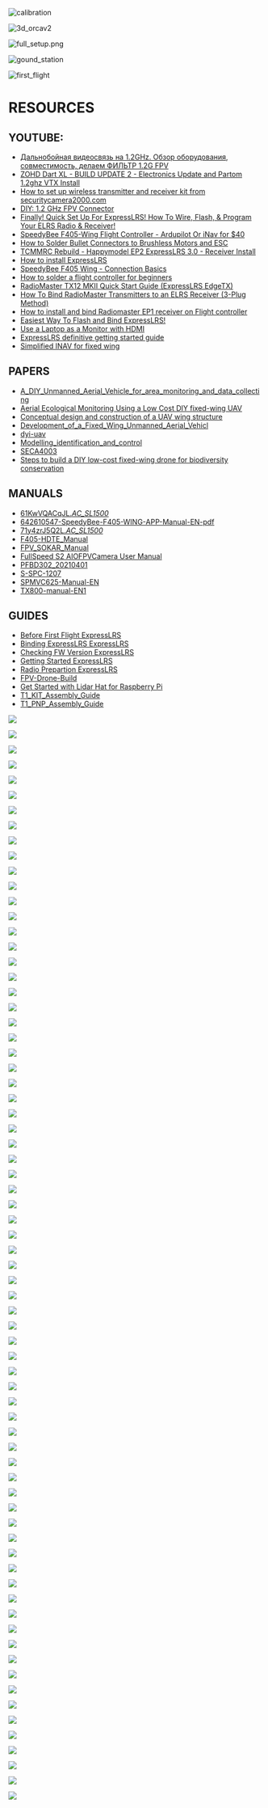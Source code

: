 
![calibration](/assets/gainesville_fixed_wing/content/calibration_new.gif)

![3d_orcav2](/assets/gainesville_fixed_wing/content/3d_orcav2.gif)

![full_setup.png](/assets/gainesville_fixed_wing/content/full_setup.png)

![gound_station](/assets/gainesville_fixed_wing/content/gound_station.gif)

![first_flight](/assets/gainesville_fixed_wing/content/first_flight.gif) 

# RESOURCES 

## YOUTUBE:
* [Дальнобойная видеосвязь на 1.2GHz. Обзор оборудования, совместимость, делаем ФИЛЬТР 1.2G FPV](https://www.youtube.com/watch?v=Osze6cxqQk8&list=PLKWKot4McLeLbWh_5YSzyJZ4E9Sy405hK)
* [ZOHD Dart XL - BUILD UPDATE 2 - Electronics Update and Partom 1.2ghz VTX Install](https://www.youtube.com/watch?v=HhnTFJ2zL-A&list=PLKWKot4McLeLbWh_5YSzyJZ4E9Sy405hK&index=2)
* [How to set up wireless transmitter and receiver kit from securitycamera2000.com](https://www.youtube.com/watch?v=ge3uZ6966f8&list=PLKWKot4McLeLbWh_5YSzyJZ4E9Sy405hK&index=3)
* [DIY: 1.2 GHz FPV Connector](https://www.youtube.com/watch?v=wqiP4cS4f18&list=PLKWKot4McLeLbWh_5YSzyJZ4E9Sy405hK&index=4)
* [Finally! Quick Set Up For ExpressLRS! How To Wire, Flash, & Program Your ELRS Radio & Receiver!](https://www.youtube.com/watch?v=XJDtHMifkl8&list=PLKWKot4McLeLbWh_5YSzyJZ4E9Sy405hK&index=5)
* [SpeedyBee F405-Wing Flight Controller - Ardupilot Or iNav for $40](https://www.youtube.com/watch?v=aRH4TmKLwY0&list=PLKWKot4McLeLbWh_5YSzyJZ4E9Sy405hK&index=6)
* [How to Solder Bullet Connectors to Brushless Motors and ESC](https://www.youtube.com/watch?v=B9yY9Kk4bEA&list=PLKWKot4McLeLbWh_5YSzyJZ4E9Sy405hK&index=7)
* [TCMMRC Rebuild - Happymodel EP2 ExpressLRS 3.0 - Receiver Install](https://www.youtube.com/watch?v=RwU4H3MU9ww&list=PLKWKot4McLeLbWh_5YSzyJZ4E9Sy405hK&index=8)
* [How to install ExpressLRS](https://www.youtube.com/watch?v=NvJqeGTcPkY&list=PLKWKot4McLeLbWh_5YSzyJZ4E9Sy405hK&index=9)
* [SpeedyBee F405 Wing - Connection Basics](https://www.youtube.com/watch?v=X86keMf2rv4&list=PLKWKot4McLeLbWh_5YSzyJZ4E9Sy405hK&index=10)
* [How to solder a flight controller for beginners](https://www.youtube.com/watch?v=F-22UZ2zD10&list=PLKWKot4McLeLbWh_5YSzyJZ4E9Sy405hK&index=11)
* [RadioMaster TX12 MKII Quick Start Guide (ExpressLRS EdgeTX)](https://www.youtube.com/watch?v=FKUIegVuJR4&list=PLKWKot4McLeLbWh_5YSzyJZ4E9Sy405hK&index=12)
* [How To Bind RadioMaster Transmitters to an ELRS Receiver (3-Plug Method)](https://www.youtube.com/watch?v=DbzECzpG0nw&list=PLKWKot4McLeLbWh_5YSzyJZ4E9Sy405hK&index=13)
* [How to install and bind Radiomaster EP1 receiver on Flight controller](https://www.youtube.com/watch?v=emeW1EhwPt8&list=PLKWKot4McLeLbWh_5YSzyJZ4E9Sy405hK&index=14)
* [Easiest Way To Flash and Bind ExpressLRS!](https://www.youtube.com/watch?v=MFFUsN9ZHSU&list=PLKWKot4McLeLbWh_5YSzyJZ4E9Sy405hK&index=15)
* [Use a Laptop as a Monitor with HDMI](https://www.youtube.com/watch?v=f1RsqnbwhFs&list=PLKWKot4McLeLbWh_5YSzyJZ4E9Sy405hK&index=16)
* [ExpressLRS definitive getting started guide](https://www.youtube.com/watch?v=J3Hg2f7RL1A&list=PLKWKot4McLeLbWh_5YSzyJZ4E9Sy405hK&index=17)
* [Simplified INAV for fixed wing](https://www.youtube.com/watch?v=G9CZNkVmizY&list=PLKWKot4McLeLbWh_5YSzyJZ4E9Sy405hK&index=18)

## PAPERS
* [A_DIY_Unmanned_Aerial_Vehicle_for_area_monitoring_and_data_collecting](/assets/gainesville_fixed_wing/papers/A_DIY_Unmanned_Aerial_Vehicle_for_area_monitoring_and_data_collecting.pdf)
* [Aerial Ecological Monitoring Using a Low Cost DIY fixed-wing UAV](/assets/gainesville_fixed_wing/papers/Aerial%20Ecological%20Monitoring%20Using%20a%20Low%20Cost%20DIY%20fixed-wing%20UAV.pdf)
* [Conceptual design and construction of a UAV wing structure](/assets/gainesville_fixed_wing/papers/Conceptual%20design%20and%20construction%20of%20a%20UAV%20wing%20structure.pdf)
* [Development_of_a_Fixed_Wing_Unmanned_Aerial_Vehicl](/assets/gainesville_fixed_wing/papers/Development_of_a_Fixed_Wing_Unmanned_Aerial_Vehicl.pdf)
* [dyi-uav](/assets/gainesville_fixed_wing/papers/dyi-uav.pdf)
* [Modelling_identification_and_control](/assets/gainesville_fixed_wing/papers/Modelling_identification_and_control.pdf)
* [SECA4003](/assets/gainesville_fixed_wing/papers/SECA4003.pdf)
* [Steps to build a DIY low-cost fixed-wing drone for biodiversity conservation](/assets/gainesville_fixed_wing/papers/Steps%20to%20build%20a%20DIY%20low-cost%20fixed-wing%20drone%20for%20biodiversity%20conservation.pdf)

## MANUALS
* [61KwVQACqJL._AC_SL1500_](/assets/gainesville_fixed_wing/manuals/61KwVQACqJL._AC_SL1500_.jpg)
* [642610547-SpeedyBee-F405-WING-APP-Manual-EN-pdf](/assets/gainesville_fixed_wing/manuals/642610547-SpeedyBee-F405-WING-APP-Manual-EN-pdf.pdf)
* [71y4zrJ5Q2L._AC_SL1500_](/assets/gainesville_fixed_wing/manuals/71y4zrJ5Q2L._AC_SL1500_.jpg)
* [F405-HDTE_Manual](/assets/gainesville_fixed_wing/manuals/F405-HDTE_Manual.pdf)
* [FPV_SOKAR_Manual](/assets/gainesville_fixed_wing/manuals/FPV_SOKAR_Manual.pdf)
* [FullSpeed S2 AIOFPVCamera User Manual](/assets/gainesville_fixed_wing/manuals/FullSpeed%20S2%20AIOFPVCamera%20User%20Manual.pdf)
* [PFBD302_20210401](/assets/gainesville_fixed_wing/manuals/PFBD302_20210401.pdf)
* [S-SPC-1207](/assets/gainesville_fixed_wing/manuals/S-SPC-1207.pdf)
* [SPMVC625-Manual-EN](/assets/gainesville_fixed_wing/manuals/SPMVC625-Manual-EN.pdf)
* [TX800-manual-EN1](/assets/gainesville_fixed_wing/manuals/TX800-manual-EN1.pdf)

## GUIDES
* [Before First Flight ExpressLRS](/assets/gainesville_fixed_wing/guides/expresLRS/Before%20First%20Flight%20-%20ExpressLRS.pdf)
* [Binding ExpressLRS ExpressLRS](/assets/gainesville_fixed_wing/guides/expresLRS/Binding%20ExpressLRS%20-%20ExpressLRS.pdf)
* [Checking FW Version ExpressLRS](/assets/gainesville_fixed_wing/guides/expresLRS/Checking%20FW%20Version%20-%20ExpressLRS.pdf)
* [Getting Started ExpressLRS](/assets/gainesville_fixed_wing/guides/expresLRS/Getting%20Started%20-%20ExpressLRS.pdf)
* [Radio Prepartion ExpressLRS](/assets/gainesville_fixed_wing/guides/expresLRS/Radio%20Preparation%20-%20ExpressLRS.pdf)
* [FPV-Drone-Build](/assets/gainesville_fixed_wing/guides/FPV-Drone-Build.pdf)
* [Get Started with Lidar Hat for Raspberry Pi](/assets/gainesville_fixed_wing/guides/Get%20Started%20with%20Lidar%20Hat%20for%20Raspberry%20Pi%20-%20OKdo.pdf)
* [T1_KIT_Assembly_Guide](/assets/gainesville_fixed_wing/guides/T1_KIT_Assembly_Guide.pdf)
* [T1_PNP_Assembly_Guide](/assets/gainesville_fixed_wing/guides/T1_PNP_Assembly_Guide.pdf)

![](/assets/gainesville_fixed_wing/slideshow/page_5.png)

![](/assets/gainesville_fixed_wing/slideshow/page_6.png)

![](/assets/gainesville_fixed_wing/slideshow/page_8.png)

![](/assets/gainesville_fixed_wing/slideshow/page_9.png)

![](/assets/gainesville_fixed_wing/slideshow/page_10.png)

![](/assets/gainesville_fixed_wing/slideshow/page_11.png)

![](/assets/gainesville_fixed_wing/slideshow/page_12.png)

![](/assets/gainesville_fixed_wing/slideshow/page_13.png)

![](/assets/gainesville_fixed_wing/slideshow/page_14.png)

![](/assets/gainesville_fixed_wing/slideshow/page_15.png)

![](/assets/gainesville_fixed_wing/slideshow/page_16.png)

![](/assets/gainesville_fixed_wing/slideshow/page_17.png)

![](/assets/gainesville_fixed_wing/slideshow/page_18.png)

![](/assets/gainesville_fixed_wing/slideshow/page_19.png)

![](/assets/gainesville_fixed_wing/slideshow/page_20.png)

![](/assets/gainesville_fixed_wing/slideshow/page_21.png)

![](/assets/gainesville_fixed_wing/slideshow/page_22.png)

![](/assets/gainesville_fixed_wing/slideshow/page_23.png)

![](/assets/gainesville_fixed_wing/slideshow/page_24.png)

![](/assets/gainesville_fixed_wing/slideshow/page_25.png)

![](/assets/gainesville_fixed_wing/slideshow/page_26.png)

![](/assets/gainesville_fixed_wing/slideshow/page_27.png)

![](/assets/gainesville_fixed_wing/slideshow/page_28.png)

![](/assets/gainesville_fixed_wing/slideshow/page_29.png)

![](/assets/gainesville_fixed_wing/slideshow/page_30.png)

![](/assets/gainesville_fixed_wing/slideshow/page_31.png)

![](/assets/gainesville_fixed_wing/slideshow/page_32.png)

![](/assets/gainesville_fixed_wing/slideshow/page_33.png)

![](/assets/gainesville_fixed_wing/slideshow/page_34.png)

![](/assets/gainesville_fixed_wing/slideshow/page_35.png)

![](/assets/gainesville_fixed_wing/slideshow/page_36.png)

![](/assets/gainesville_fixed_wing/slideshow/page_37.png)

![](/assets/gainesville_fixed_wing/slideshow/page_38.png)

![](/assets/gainesville_fixed_wing/slideshow/page_39.png)

![](/assets/gainesville_fixed_wing/slideshow/page_40.png)

![](/assets/gainesville_fixed_wing/slideshow/page_41.png)

![](/assets/gainesville_fixed_wing/slideshow/page_42.png)

![](/assets/gainesville_fixed_wing/slideshow/page_43.png)

![](/assets/gainesville_fixed_wing/slideshow/page_44.png)

![](/assets/gainesville_fixed_wing/slideshow/page_45.png)

![](/assets/gainesville_fixed_wing/slideshow/page_46.png)

![](/assets/gainesville_fixed_wing/slideshow/page_47.png)

![](/assets/gainesville_fixed_wing/slideshow/page_48.png)

![](/assets/gainesville_fixed_wing/slideshow/page_49.png)

![](/assets/gainesville_fixed_wing/slideshow/page_50.png)

![](/assets/gainesville_fixed_wing/slideshow/page_51.png)

![](/assets/gainesville_fixed_wing/slideshow/page_52.png)

![](/assets/gainesville_fixed_wing/slideshow/page_53.png)

![](/assets/gainesville_fixed_wing/slideshow/page_54.png)

![](/assets/gainesville_fixed_wing/slideshow/page_55.png)

![](/assets/gainesville_fixed_wing/slideshow/page_56.png)

![](/assets/gainesville_fixed_wing/slideshow/page_57.png)

![](/assets/gainesville_fixed_wing/slideshow/page_58.png)

![](/assets/gainesville_fixed_wing/slideshow/page_59.png)

![](/assets/gainesville_fixed_wing/slideshow/page_60.png)

![](/assets/gainesville_fixed_wing/slideshow/page_61.png)

![](/assets/gainesville_fixed_wing/slideshow/page_62.png)

![](/assets/gainesville_fixed_wing/slideshow/page_63.png)

![](/assets/gainesville_fixed_wing/slideshow/page_64.png)

![](/assets/gainesville_fixed_wing/slideshow/page_65.png)

![](/assets/gainesville_fixed_wing/slideshow/page_66.png)

![](/assets/gainesville_fixed_wing/slideshow/page_67.png)

![](/assets/gainesville_fixed_wing/slideshow/page_68.png)

![](/assets/gainesville_fixed_wing/slideshow/page_69.png)

![](/assets/gainesville_fixed_wing/slideshow/page_70.png)

![](/assets/gainesville_fixed_wing/slideshow/page_71.png)

![](/assets/gainesville_fixed_wing/slideshow/page_72.png)

![](/assets/gainesville_fixed_wing/slideshow/page_73.png)

![](/assets/gainesville_fixed_wing/slideshow/page_74.png)

![](/assets/gainesville_fixed_wing/slideshow/page_75.png)

![](/assets/gainesville_fixed_wing/slideshow/page_76.png)

![](/assets/gainesville_fixed_wing/slideshow/page_77.png)


